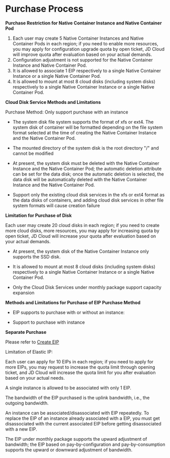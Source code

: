 
# Purchase Process

**Purchase Restriction for Native Container Instance and Native Container Pod**

 1. Each user may create 5 Native Container Instances and Native Container Pods in each region; if you need to enable more resources, you may apply for configuration upgrade quota by open ticket, JD Cloud will improve quota after evaluation based on your actual demands.
 2. Configuration adjustment is not supported for the Native Container Instance and Native Container Pod.
 3. It is allowed to associate 1 EIP respectively to a single Native Container Instance or a single Native Container Pod.
 4. It is allowed to mount at most 8 cloud disks (including system disks) respectively to a single Native Container Instance or a single Native Container Pod.

**Cloud Disk Service Methods and Limitations**

Purchase Method: Only support purchase with an instance

* The system disk file system supports the format of xfs or ext4. The system disk of container will be formatted depending on the file system format selected at the time of creating the Native Container Instance and the Native Container Pod.

* The mounted directory of the system disk is the root directory "/" and cannot be modified

* At present, the system disk must be deleted with the Native Container Instance and the Native Container Pod; the automatic deletion attribute can be set for the data disk; once the automatic deletion is selected, the data disk will be automatically deleted with the Native Container Instance and the Native Container Pod.

* Support only the existing cloud disk services in the xfs or ext4 format as the data disks of containers, and adding cloud disk services in other file system formats will cause creation failure

**Limitation for Purchase of Disk**

Each user may create 20 cloud disks in each region; if you need to create more cloud disks, more resources, you may apply for increasing quota by open ticket, JD Cloud will increase your quota after evaluation based on your actual demands.

* At present, the system disk of the Native Container Instance only supports the SSD disk.

* It is allowed to mount at most 8 cloud disks (including system disks) respectively to a single Native Container Instance or a single Native Container Pod.

* Only the Cloud Disk Services under monthly package support capacity expansion


**Methods and Limitations for Purchase of EIP**
**Purchase Method**

* EIP supports to purchase with or without an instance:

* Support to purchase with instance

**Separate Purchase**

Please refer to [Create EIP][1]

Limitation of Elastic IP:

Each user can apply for 10 EIPs in each region; if you need to apply for more EIPs, you may request to increase the quota limit through opening ticket, and JD Cloud will increase the quota limit for you after evaluation based on your actual needs.

A single instance is allowed to be associated with only 1 EIP.

The bandwidth of the EIP purchased is the uplink bandwidth, i.e., the outgoing bandwidth.

An instance can be associated/disassociated with EIP repeatedly. To replace the EIP of an instance already associated with a EIP, you must get disassociated with the current associated EIP before getting disassociated with a new EIP.

The EIP under monthly package supports the upward adjustment of bandwidth; the EIP based on pay-by-configuration and pay-by-consumption supports the upward or downward adjustment of bandwidth.



  [1]: https://docs.jdcloud.com/cn/elastic-ip/create-elastic-ip